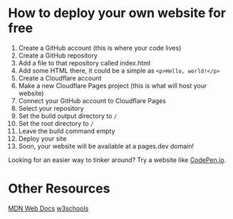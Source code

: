 # How to deploy your own website for free

1. Create a GitHub account (this is where your code lives)
2. Create a GitHub repository
3. Add a file to that repository called index.html
4. Add some HTML there, it could be a simple as `<p>Hello, world!</p>`
5. Create a Cloudflare account
6. Make a new Cloudflare Pages project (this is what will host your website)
7. Connect your GitHub account to Cloudflare Pages
8. Select your repository
9. Set the build output directory to `/`
10. Set the root directory to `/`
11. Leave the build command empty
12. Deploy your site
13. Soon, your website will be available at a pages.dev domain!

Looking for an easier way to tinker around? Try a website like [CodePen.io](https://codepen.io).

# Other Resources

[MDN Web Docs](https://developer.mozilla.org/en-US/)
[w3schools](https://www.w3schools.com/)
